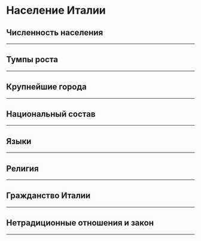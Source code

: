 # Население Италии
 
## Численность населения
***
## Тумпы роста
***
## Крупнейшие города
***
## Национальный состав
***
## Языки
***
## Религия
***
## Гражданство Италии
***
## Нетрадиционные отношения и закон
***
